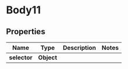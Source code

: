 
# Body11

## Properties
Name | Type | Description | Notes
------------ | ------------- | ------------- | -------------
**selector** | **Object** |  | 



